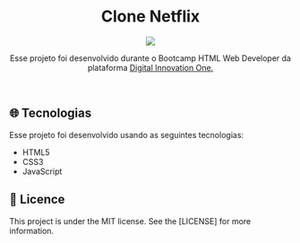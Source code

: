 <h1 align="center">Clone Netflix</h1>

  <p align="center">
<img src="https://github.com/ale-mouraboni/netflix-interface/blob/main/assets/readme/netflix-clone.gif">
  </p>

<p align="center">Esse projeto foi desenvolvido durante o Bootcamp HTML Web Developer da plataforma <a href="https://digitalinnovation.one/">Digital Innovation One.</a></p>
</br>
<h2><g-emoji class="g-emoji" alias="globe_with_meridians" fallback-src="https://github.githubassets.com/images/icons/emoji/unicode/1f310.png">🌐</g-emoji>  Tecnologias</h2>
<p>Esse projeto foi desenvolvido usando as seguintes tecnologias:</p>
  
  <ul>
  <li> HTML5</li>
  <li> CSS3</li>
  <li> JavaScript</li>
  </ul>
  
<h2><g-emoji class="g-emoji" alias="memo" fallback-src="https://github.githubassets.com/images/icons/emoji/unicode/1f4dd.png">📝</g-emoji>  Licence</h2>
This project is under the MIT license. See the [LICENSE] for more information.
